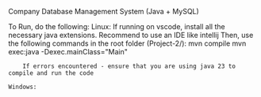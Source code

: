 Company Database Management System (Java + MySQL)

To Run, do the following:
    Linux:
        If running on vscode, install all the necessary java extensions. Recommend to use an IDE like intellij
        Then, use the following commands in the root folder (Project-2/):
            mvn compile
            mvn exec:java -Dexec.mainClass="Main"

        If errors encountered - ensure that you are using java 23 to compile and run the code

    Windows:
        